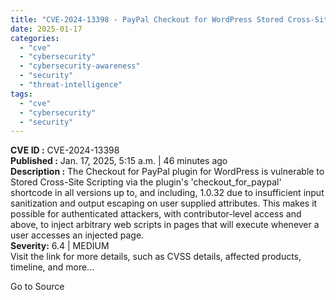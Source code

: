 ```yaml
---
title: "CVE-2024-13398 - PayPal Checkout for WordPress Stored Cross-Site Scripting"
date: 2025-01-17
categories: 
  - "cve"
  - "cybersecurity"
  - "cybersecurity-awareness"
  - "security"
  - "threat-intelligence"
tags: 
  - "cve"
  - "cybersecurity"
  - "security"
---
```


**CVE ID :** CVE-2024-13398  
**Published :** Jan. 17, 2025, 5:15 a.m. | 46 minutes ago  
**Description :** The Checkout for PayPal plugin for WordPress is vulnerable to Stored Cross-Site Scripting via the plugin's 'checkout\_for\_paypal' shortcode in all versions up to, and including, 1.0.32 due to insufficient input sanitization and output escaping on user supplied attributes. This makes it possible for authenticated attackers, with contributor-level access and above, to inject arbitrary web scripts in pages that will execute whenever a user accesses an injected page.  
**Severity:** 6.4 | MEDIUM  
Visit the link for more details, such as CVSS details, affected products, timeline, and more...

Go to Source
